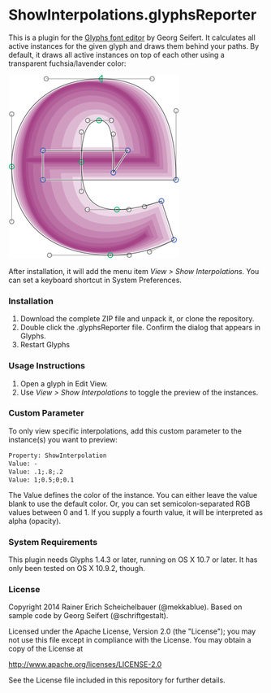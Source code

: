 # ShowInterpolations.glyphsReporter

This is a plugin for the [Glyphs font editor](http://glyphsapp.com/) by Georg Seifert.
It calculates all active instances for the given glyph and draws them behind your paths.
By default, it draws all active instances on top of each other using a transparent fuchsia/lavender color:

![All instances are shown live.](ShowInterpolations.png "Show Interpolations Screenshot")

After installation, it will add the menu item *View > Show Interpolations*.
You can set a keyboard shortcut in System Preferences.

### Installation

1. Download the complete ZIP file and unpack it, or clone the repository.
2. Double click the .glyphsReporter file. Confirm the dialog that appears in Glyphs.
3. Restart Glyphs

### Usage Instructions

1. Open a glyph in Edit View.
2. Use *View > Show Interpolations* to toggle the preview of the instances.

### Custom Parameter

To only view specific interpolations, add this custom parameter to the instance(s) you want to preview:

    Property: ShowInterpolation
    Value: -
    Value: .1;.8;.2
    Value: 1;0.5;0;0.1

The Value defines the color of the instance. You can either leave the value blank to use the default color. Or, you can set semicolon-separated RGB values between 0 and 1. If you supply a fourth value, it will be interpreted as alpha (opacity).

### System Requirements

This plugin needs Glyphs 1.4.3 or later, running on OS X 10.7 or later. It has only been tested on OS X 10.9.2, though.

### License

Copyright 2014 Rainer Erich Scheichelbauer (@mekkablue).
Based on sample code by Georg Seifert (@schriftgestalt).

Licensed under the Apache License, Version 2.0 (the "License");
you may not use this file except in compliance with the License.
You may obtain a copy of the License at

http://www.apache.org/licenses/LICENSE-2.0

See the License file included in this repository for further details.
